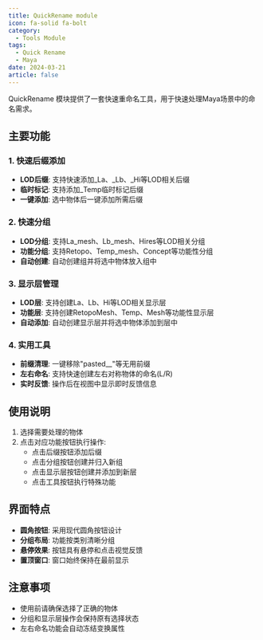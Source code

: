```yaml
---
title: QuickRename module
icon: fa-solid fa-bolt
category:
  - Tools Module
tags:
  - Quick Rename
  - Maya
date: 2024-03-21
article: false
---
```


QuickRename 模块提供了一套快速重命名工具，用于快速处理Maya场景中的命名需求。

## 主要功能

### 1. 快速后缀添加

- **LOD后缀**: 支持快速添加_La、_Lb、_Hi等LOD相关后缀
- **临时标记**: 支持添加_Temp临时标记后缀
- **一键添加**: 选中物体后一键添加所需后缀

### 2. 快速分组

- **LOD分组**: 支持La_mesh、Lb_mesh、Hires等LOD相关分组
- **功能分组**: 支持Retopo、Temp_mesh、Concept等功能性分组
- **自动创建**: 自动创建组并将选中物体放入组中

### 3. 显示层管理

- **LOD层**: 支持创建La、Lb、Hi等LOD相关显示层
- **功能层**: 支持创建RetopoMesh、Temp、Mesh等功能性显示层
- **自动添加**: 自动创建显示层并将选中物体添加到层中

### 4. 实用工具

- **前缀清理**: 一键移除"pasted__"等无用前缀
- **左右命名**: 支持快速创建左右对称物体的命名(L/R)
- **实时反馈**: 操作后在视图中显示即时反馈信息

## 使用说明

1. 选择需要处理的物体
2. 点击对应功能按钮执行操作:
   - 点击后缀按钮添加后缀
   - 点击分组按钮创建并归入新组
   - 点击显示层按钮创建并添加到新层
   - 点击工具按钮执行特殊功能

## 界面特点

- **圆角按钮**: 采用现代圆角按钮设计
- **分组布局**: 功能按类别清晰分组
- **悬停效果**: 按钮具有悬停和点击视觉反馈
- **置顶窗口**: 窗口始终保持在最前显示

## 注意事项

- 使用前请确保选择了正确的物体
- 分组和显示层操作会保持原有选择状态
- 左右命名功能会自动冻结变换属性 